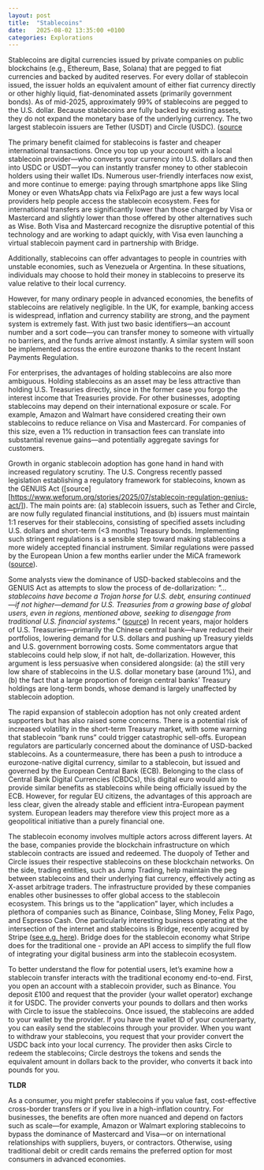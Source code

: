 ```yaml
---
layout: post
title:  "Stablecoins"
date:   2025-08-02 13:35:00 +0100
categories: Explorations
---
```


Stablecoins are digital currencies issued by private companies on public blockchains (e.g., Ethereum, Base, Solana) that are pegged to fiat currencies and backed by audited reserves. For every dollar of stablecoin issued, the issuer holds an equivalent amount of either fiat currency directly or other highly liquid, fiat-denominated assets (primarily government bonds). As of mid-2025, approximately 99% of stablecoins are pegged to the U.S. dollar. Because stablecoins are fully backed by existing assets, they do not expand the monetary base of the underlying currency. The two largest stablecoin issuers are Tether (USDT) and Circle (USDC). ([source]([McKinsey](https://www.mckinsey.com/industries/financial-services/our-insights/the-stable-door-opens-how-tokenized-cash-enables-next-gen-payments))

The primary benefit claimed for stablecoins is faster and cheaper international transactions. Once you top up your account with a local stablecoin provider—who converts your currency into U.S. dollars and then into USDC or USDT—you can instantly transfer money to other stablecoin holders using their wallet IDs. Numerous user-friendly interfaces now exist, and more continue to emerge: paying through smartphone apps like Sling Money or even WhatsApp chats via FelixPago are just a few ways local providers help people access the stablecoin ecosystem. Fees for international transfers are significantly lower than those charged by Visa or Mastercard and slightly lower than those offered by other alternatives such as Wise. Both Visa and Mastercard recognize the disruptive potential of this technology and are working to adapt quickly, with Visa even launching a virtual stablecoin payment card in partnership with Bridge.

Additionally, stablecoins can offer advantages to people in countries with unstable economies, such as Venezuela or Argentina. In these situations, individuals may choose to hold their money in stablecoins to preserve its value relative to their local currency.

However, for many ordinary people in advanced economies, the benefits of stablecoins are relatively negligible. In the UK, for example, banking access is widespread, inflation and currency stability are strong, and the payment system is extremely fast. With just two basic identifiers—an account number and a sort code—you can transfer money to someone with virtually no barriers, and the funds arrive almost instantly. A similar system will soon be implemented across the entire eurozone thanks to the recent Instant Payments Regulation.

For enterprises, the advantages of holding stablecoins are also more ambiguous. Holding stablecoins as an asset may be less attractive than holding U.S. Treasuries directly, since in the former case you forgo the interest income that Treasuries provide. For other businesses, adopting stablecoins may depend on their international exposure or scale. For example, Amazon and Walmart have considered creating their own stablecoins to reduce reliance on Visa and Mastercard. For companies of this size, even a 1% reduction in transaction fees can translate into substantial revenue gains—and potentially aggregate savings for customers.

Growth in organic stablecoin adoption has gone hand in hand with increased regulatory scrutiny. The U.S. Congress recently passed legislation establishing a regulatory framework for stablecoins, known as the GENUIS Act ([source][https://www.weforum.org/stories/2025/07/stablecoin-regulation-genius-act/]). The main points are: (a) stablecoin issuers, such as Tether and Circle, are now fully regulated financial institutions, and (b) issuers must maintain 1:1 reserves for their stablecoins, consisting of specified assets including U.S. dollars and short-term (<3 months) Treasury bonds. Implementing such stringent regulations is a sensible step toward making stablecoins a more widely accepted financial instrument. Similar regulations were passed by the European Union a few months earlier under the MiCA framework ([source](https://legalnodes.com/article/mica-regulation-explained)).

Some analysts view the dominance of USD-backed stablecoins and the GENUIS Act as attempts to slow the process of de-dollarization: _"... stablecoins have become a Trojan horse for U.S. debt, ensuring continued—if not higher—demand for U.S. Treasuries from a growing base of global users, even in regions, mentioned above, seeking to disengage from traditional U.S. financial systems."_ ([source](https://www.ark-invest.com/articles/analyst-research/stablecoins-as-a-us-financial-all))  In recent years, major holders of U.S. Treasuries—primarily the Chinese central bank—have reduced their portfolios, lowering demand for U.S. dollars and pushing up Treasury yields and U.S. government borrowing costs. Some commentators argue that stablecoins could help slow, if not halt, de-dollarization. However, this argument is less persuasive when considered alongside: (a) the still very low share of stablecoins in the U.S. dollar monetary base (around 1%), and (b) the fact that a large proportion of foreign central banks’ Treasury holdings are long-term bonds, whose demand is largely unaffected by stablecoin adoption.

The rapid expansion of stablecoin adoption has not only created ardent supporters but has also raised some concerns. There is a potential risk of increased volatility in the short-term Treasury market, with some warning that stablecoin “bank runs” could trigger catastrophic sell-offs. European regulators are particularly concerned about the dominance of USD-backed stablecoins. As a countermeasure, there has been a push to introduce a eurozone-native digital currency, similar to a stablecoin, but issued and governed by the European Central Bank (ECB). Belonging to the class of Central Bank Digital Currencies (CBDCs), this digital euro would aim to provide similar benefits as stablecoins while being officially issued by the ECB. However, for regular EU citizens, the advantages of this approach are less clear, given the already stable and efficient intra-European payment system. European leaders may therefore view this project more as a geopolitical initiative than a purely financial one.

The stablecoin economy involves multiple actors across different layers. At the base, companies provide the blockchain infrastructure on which stablecoin contracts are issued and redeemed. The duopoly of Tether and Circle issues their respective stablecoins on these blockchain networks. On the side, trading entities, such as Jump Trading, help maintain the peg between stablecoins and their underlying fiat currency, effectively acting as X-asset arbitrage traders. The infrastructure provided by these companies enables other businesses to offer global access to the stablecoin ecosystem. This brings us to the “application” layer, which includes a plethora of companies such as Binance, Coinbase, Sling Money, Felix Pago, and Espresso Cash. One particularly interesting business operating at the intersection of the internet and stablecoins is Bridge, recently acquired by Stripe ([see e.g. here](https://a16z.com/newsletter/what-stripes-acquisition-of-bridge-means-for-fintech-and-stablecoins-april-2025-fintech-newsletter/)). Bridge does for the stablecoin economy what Stripe does for the traditional one - provide an API access to simplify the full flow of integrating your digital business arm into the stablecoin ecosystem.

To better understand the flow for potential users, let’s examine how a stablecoin transfer interacts with the traditional economy end-to-end. First, you open an account with a stablecoin provider, such as Binance. You deposit £100 and request that the provider (your wallet operator) exchange it for USDC. The provider converts your pounds to dollars and then works with Circle to issue the stablecoins. Once issued, the stablecoins are added to your wallet by the provider. If you have the wallet ID of your counterparty, you can easily send the stablecoins through your provider. When you want to withdraw your stablecoins, you request that your provider convert the USDC back into your local currency. The provider then asks Circle to redeem the stablecoins; Circle destroys the tokens and sends the equivalent amount in dollars back to the provider, who converts it back into pounds for you.

**TLDR** 

As a consumer, you might prefer stablecoins if you value fast, cost-effective cross-border transfers or if you live in a high-inflation country. For businesses, the benefits are often more nuanced and depend on factors such as scale—for example, Amazon or Walmart exploring stablecoins to bypass the dominance of Mastercard and Visa—or on international relationships with suppliers, buyers, or contractors. Otherwise, using traditional debit or credit cards remains the preferred option for most consumers in advanced economies.